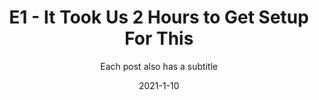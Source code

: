 ---
layout: post
title: Sample blog post
subtitle: Each post also has a subtitle
gh-repo: daattali/beautiful-jekyll
gh-badge: [star, fork, follow]
tags: [test]
comments: true


title:  "E1 - It Took Us 2 Hours to Get Setup For This"
summary: "hello world"
date:   2021-1-10
categories: podcast
tags:
- tagone
- tagtwo
- tagthree
permalink: /1/
image: /assets/img/e1.png
podcast_link: "https://f000.backblazeb2.com/file/fktpod/e1.mp3"
podcast_file_size: "99.3 MB"
podcast_duration: "1:12:15"
podcast_length: "13654375"
podcast_guid: ?p=1
---